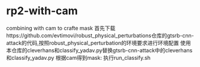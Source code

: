 # rp2-with-cam
combining with cam to crafte mask
首先下载https://github.com/evtimovi/robust_physical_perturbations仓库的gtsrb-cnn-attack的代码,按照robust_physical_perturbation的环境要求进行环境配置
使用本仓库的cleverhans和classify_yadav.py替换gtsrb-cnn-attack中的cleverhans和classify_yadav.py
根据cam得到mask:
      执行run_classify.sh
